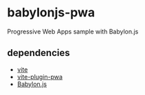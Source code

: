 # babylonjs-pwa

Progressive Web Apps sample with Babylon.js

## dependencies

- [vite](https://vitejs.dev/)
- [vite-plugin-pwa](https://vite-pwa-org.netlify.app/)
- [Babylon.js](https://babylonjs.com)

